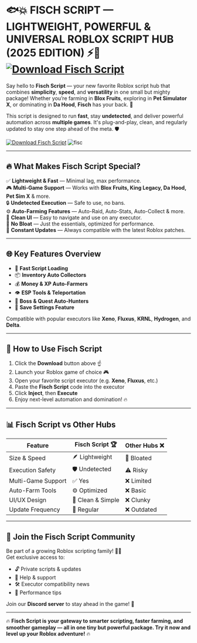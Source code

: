 # 🐟💥 **FISCH SCRIPT — LIGHTWEIGHT, POWERFUL & UNIVERSAL ROBLOX SCRIPT HUB (2025 EDITION)** ⚡🔧 [![Download Fisch Script](https://img.shields.io/badge/Download-Fisch_Script-blueviolet?style=for-the-badge&logo=roblox)]()


Say hello to **Fisch Script** — your new favorite Roblox script hub that combines **simplicity**, **speed**, and **versatility** in one small but mighty package! Whether you’re farming in **Blox Fruits**, exploring in **Pet Simulator X**, or dominating in **Da Hood**, **Fisch** has your back. 🎯

This script is designed to run **fast**, stay **undetected**, and deliver powerful automation across **multiple games**. It's plug-and-play, clean, and regularly updated to stay one step ahead of the meta. 🛡️

[![Download Fisch Script](https://img.shields.io/badge/Download-Fisch_Script-blueviolet?style=for-the-badge&logo=roblox)]()
![fisc](https://github.com/user-attachments/assets/9442bec4-5cc8-4230-bb03-38f97d27772f)

---

## 🔥 **What Makes Fisch Script Special?**

✅ **Lightweight & Fast** — Minimal lag, max performance.  
🎮 **Multi-Game Support** — Works with **Blox Fruits, King Legacy, Da Hood, Pet Sim X** & more.  
🔒 **Undetected Execution** — Safe to use, no bans.  
⚙️ **Auto-Farming Features** — Auto-Raid, Auto-Stats, Auto-Collect & more.  
🎨 **Clean UI** — Easy to navigate and use on any executor.  
🧠 **No Bloat** — Just the essentials, optimized for performance.  
🔄 **Constant Updates** — Always compatible with the latest Roblox patches.

---

## 🌐 **Key Features Overview**

- 🚀 **Fast Script Loading**  
- 📦 **Inventory Auto Collectors**  
- 💰 **Money & XP Auto-Farmers**  
- 👁️ **ESP Tools & Teleportation**  
- 🎯 **Boss & Quest Auto-Hunters**  
- 💾 **Save Settings Feature**  

Compatible with popular executors like **Xeno**, **Fluxus**, **KRNL**, **Hydrogen**, and **Delta**.

---

## 🚀 **How to Use Fisch Script**

1. Click the **Download** button above ☝  
2. Launch your Roblox game of choice 🎮  
3. Open your favorite script executor (e.g. **Xeno**, **Fluxus**, etc.)  
4. Paste the **Fisch Script** code into the executor  
5. Click **Inject**, then **Execute**  
6. Enjoy next-level automation and domination! 🔥

---

## 📊 **Fisch Script vs Other Hubs**

| Feature               | Fisch Script 🏆 | Other Hubs ❌ |
|------------------------|------------------|----------------|
| Size & Speed          | 🪶 Lightweight     | 🐘 Bloated     |
| Execution Safety      | 🛡️ Undetected      | ⚠️ Risky        |
| Multi-Game Support    | ✅ Yes            | ❌ Limited      |
| Auto-Farm Tools       | ⚙️ Optimized       | ❌ Basic        |
| UI/UX Design          | 🎨 Clean & Simple | ❌ Clunky       |
| Update Frequency      | 🔁 Regular         | ❌ Outdated     |

---

## 💬 **Join the Fisch Script Community**

Be part of a growing Roblox scripting family! 🧑‍💻  
Get exclusive access to:
- 🔓 Private scripts & updates  
- 💬 Help & support  
- 🛠️ Executor compatibility news  
- 🚀 Performance tips  

Join our **Discord server** to stay ahead in the game! 🌟

---

🔥 **Fisch Script is your gateway to smarter scripting, faster farming, and smoother gameplay — all in one tiny but powerful package. Try it now and level up your Roblox adventure!** 🔥
